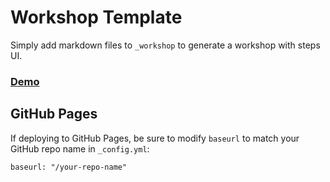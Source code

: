 # Workshop Template

Simply add markdown files to `_workshop` to generate a workshop with steps UI.

### [Demo](https://cloud-annotations.github.io/workshop-template/)

## GitHub Pages
If deploying to GitHub Pages, be sure to modify `baseurl` to match your GitHub repo name in `_config.yml`:
```
baseurl: "/your-repo-name" 
```
